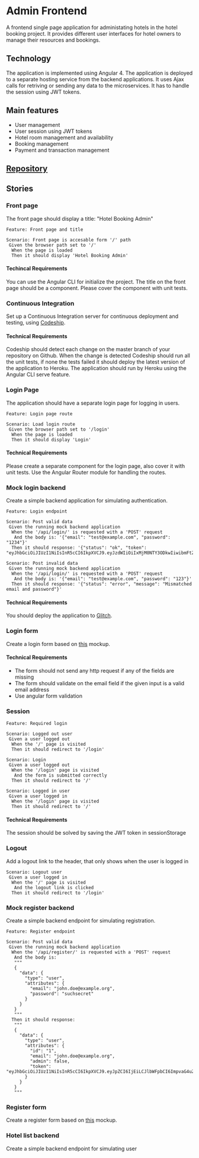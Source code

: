 # Admin Frontend

A frontend single page application for administating hotels in the hotel booking project.
It provides different user interfaces for hotel owners to manage their resources and
bookings.

## Technology

The application is implemented using Angular 4. The application is deployed 
to a separate hosting service from the backend applications. It uses Ajax calls
for retriving or sending any data to the microservices.
It has to handle the session using JWT tokens.

## Main features

 -  User management
 -  User session using JWT tokens
 -  Hotel room management and availability
 -  Booking management
 -  Payment and transaction management

## [Repository](https://github.com/greenfox-academy/hotel-booking-admin-frontend)

## Stories

### Front page

The front page should display a title: "Hotel Booking Admin"

```gherkin
Feature: Front page and title

Scenario: Front page is accesable form '/' path
 Given the browser path set to '/'
  When the page is loaded
  Then it should display 'Hotel Booking Admin'
```

#### Techincal Requirements

You can use the Angular CLI for initialize the project.
The title on the front page should be a component.
Please cover the component with unit tests.

### Continuous Integration

Set up a Continuous Integration server for continuous deployment and testing,
using [Codeship](https://codeship.com/).

#### Technical Requirements

Codeship should detect each change on the master branch of your repository on Github.
When the change is detected Codeship should run all the unit tests, if none the tests
failed it should deploy the latest version of the application to Heroku.
The application should run by Heroku using the Angular CLI serve feature.

### Login Page

The application should have a separate login page for logging in users.

```gherkin
Feature: Login page route

Scenario: Load login route
 Given the browser path set to '/login'
  When the page is loaded
  Then it should display 'Login'
```

#### Technical Requirements

Please create a separate component for the login page, also cover it with unit
tests. Use the Angular Router module for handling the routes.

### Mock login backend

Create a simple backend application for simulating authentication.

```gherkin
Feature: Login endpoint

Scenario: Post valid data
 Given the running mock backend application
  When the '/api/login/' is requested with a 'POST' request
   And the body is: '{"email": "test@example.com", "password": "1234"}'
  Then it should response: '{"status": "ok", "token": "eyJhbGciOiJIUzI1NiIsInR5cCI6IkpXVCJ9.eyJzdWIiOiIxMjM0NTY3ODkwIiwibmFtZSI6IlRlc3RBZG1pbiIsImFkbWluIjp0cnVlfQ.nhC1EDI5xLGM4yZL2VMZyvHcbcWiXM2RVS7Y8Pt0Zuk"}'

Scenario: Post invalid data
 Given the running mock backend application
  When the '/api/login/' is requested with a 'POST' request
   And the body is: '{"email": "test@example.com", "password": "123"}'
  Then it should response: '{"status": "error", "message": "Mismatched email and password"}'
```

#### Technical Requirements

You should deploy the application to [Glitch](https://glitch.com/).

### Login form

Create a login form based on [this](https://app.moqups.com/tamas.kokeny@lab.coop/6PDcDVJ2ne/view) mockup.

#### Technical Requirements

 - The form should not send any http request if any of the fields are missing
 - The form should validate on the email field if the given input is a valid email address
 - Use angular form validation

### Session

```gherkin
Feature: Required login

Scenario: Logged out user
 Given a user logged out
  When the '/' page is visited
  Then it should redirect to '/login'

Scenario: Login
 Given a user logged out
  When the '/login' page is visited
   And the form is submitted correctly
  Then it should redirect to '/'

Scenario: Logged in user
 Given a user logged in
  When the '/login' page is visited
  Then it should redirect to '/'
```

#### Technical Requirements

The session should be solved by saving the JWT token in sessionStorage

### Logout

Add a logout link to the header, that only shows when the user is logged in

```gherkin
Scenario: Logout user
 Given a user logged in
  When the '/' page is visited
   And the logout link is clicked
  Then it should redirect to '/login'
```

### Mock register backend

Create a simple backend endpoint for simulating registration.

```gherkin
Feature: Register endpoint

Scenario: Post valid data
 Given the running mock backend application
  When the '/api/register/' is requested with a 'POST' request
   And the body is:
   """
   {
     "data": {
       "type": "user",
       "attributes": {
         "email": "john.doe@example.org",
         "password": "suchsecret"
       }
     }
   }
   """
  Then it should response:
   """
   {
     "data": {
       "type": "user",
       "attributes": {
         "id": "1",
         "email": "john.doe@example.org",
         "admin": false,
         "token": "eyJhbGciOiJIUzI1NiIsInR5cCI6IkpXVCJ9.eyJpZCI6IjEiLCJlbWFpbCI6ImpvaG4uZG9lQGV4YW1wbGUub3JnIiwiYWRtaW4iOmZhbHNlfQ.UK8Z1BNeHWvaFElWrrSxhO6oxTRaMW_66DO5yjkqOhM"
       }
     }
   }
   """
```

### Register form

Create a register form based on [this](https://app.moqups.com/tamas.kokeny@lab.coop/6PDcDVJ2ne/view) mockup.

### Hotel list backend

Create a simple backend endpoint for simulating user 


